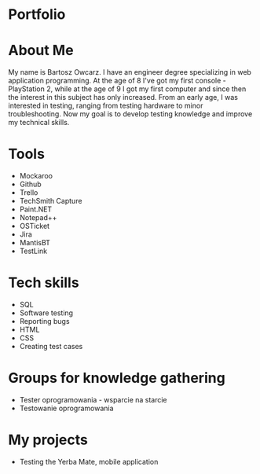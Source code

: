 # Portfolio
# About Me
My name is Bartosz Owcarz. I have an engineer degree specializing in web application programming. At the age of 8 I've got my first console - PlayStation 2, while at the age of 9 I got my first computer and since then the interest in this subject has only increased. From an early age, I was interested in testing, ranging from testing hardware to minor troubleshooting. Now my goal is to develop testing knowledge and improve my technical skills.

# Tools
* Mockaroo
* Github
* Trello
* TechSmith Capture
* Paint.NET
* Notepad++
* OSTicket
* Jira
* MantisBT
* TestLink

# Tech skills
* SQL
* Software testing
* Reporting bugs
* HTML
* CSS
* Creating test cases

# Groups for knowledge gathering
* Tester oprogramowania - wsparcie na starcie
* Testowanie oprogramowania

# My projects
* Testing the Yerba Mate, mobile application

